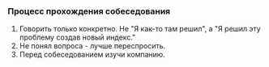### Процесс прохождения собеседования
  1. Говорить только конкретно. Не "Я как-то там решил", а "Я решил эту проблему создав новый индекс."
  2. Не понял вопроса - лучше переспросить.
  3. Перед собеседованием изучи компанию. 
